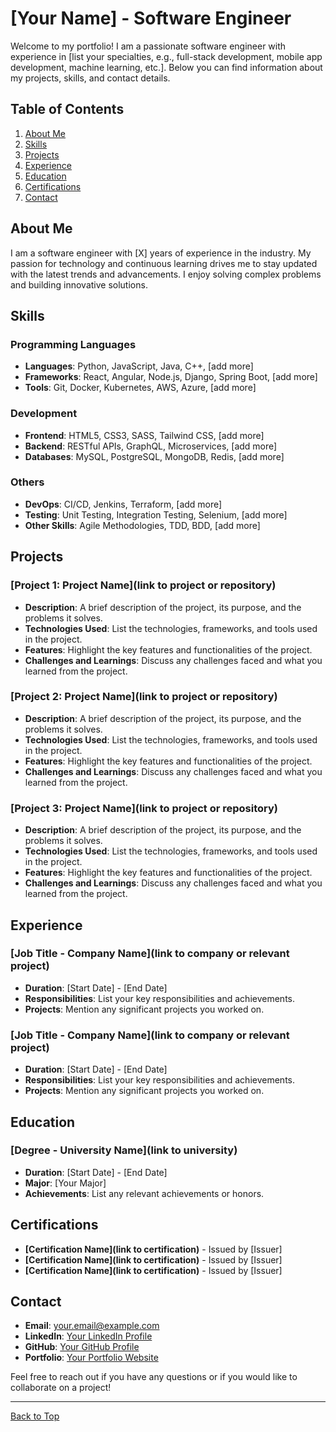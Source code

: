 # [Your Name] - Software Engineer

Welcome to my portfolio! I am a passionate software engineer with experience in [list your specialties, e.g., full-stack development, mobile app development, machine learning, etc.]. Below you can find information about my projects, skills, and contact details.

## Table of Contents
1. [About Me](#about-me)
2. [Skills](#skills)
3. [Projects](#projects)
4. [Experience](#experience)
5. [Education](#education)
6. [Certifications](#certifications)
7. [Contact](#contact)

## About Me

I am a software engineer with [X] years of experience in the industry. My passion for technology and continuous learning drives me to stay updated with the latest trends and advancements. I enjoy solving complex problems and building innovative solutions.

## Skills

### Programming Languages
- **Languages**: Python, JavaScript, Java, C++, [add more]
- **Frameworks**: React, Angular, Node.js, Django, Spring Boot, [add more]
- **Tools**: Git, Docker, Kubernetes, AWS, Azure, [add more]

### Development
- **Frontend**: HTML5, CSS3, SASS, Tailwind CSS, [add more]
- **Backend**: RESTful APIs, GraphQL, Microservices, [add more]
- **Databases**: MySQL, PostgreSQL, MongoDB, Redis, [add more]

### Others
- **DevOps**: CI/CD, Jenkins, Terraform, [add more]
- **Testing**: Unit Testing, Integration Testing, Selenium, [add more]
- **Other Skills**: Agile Methodologies, TDD, BDD, [add more]

## Projects

### [Project 1: Project Name](link to project or repository)
- **Description**: A brief description of the project, its purpose, and the problems it solves.
- **Technologies Used**: List the technologies, frameworks, and tools used in the project.
- **Features**: Highlight the key features and functionalities of the project.
- **Challenges and Learnings**: Discuss any challenges faced and what you learned from the project.

### [Project 2: Project Name](link to project or repository)
- **Description**: A brief description of the project, its purpose, and the problems it solves.
- **Technologies Used**: List the technologies, frameworks, and tools used in the project.
- **Features**: Highlight the key features and functionalities of the project.
- **Challenges and Learnings**: Discuss any challenges faced and what you learned from the project.

### [Project 3: Project Name](link to project or repository)
- **Description**: A brief description of the project, its purpose, and the problems it solves.
- **Technologies Used**: List the technologies, frameworks, and tools used in the project.
- **Features**: Highlight the key features and functionalities of the project.
- **Challenges and Learnings**: Discuss any challenges faced and what you learned from the project.

## Experience

### [Job Title - Company Name](link to company or relevant project)
- **Duration**: [Start Date] - [End Date]
- **Responsibilities**: List your key responsibilities and achievements.
- **Projects**: Mention any significant projects you worked on.

### [Job Title - Company Name](link to company or relevant project)
- **Duration**: [Start Date] - [End Date]
- **Responsibilities**: List your key responsibilities and achievements.
- **Projects**: Mention any significant projects you worked on.

## Education

### [Degree - University Name](link to university)
- **Duration**: [Start Date] - [End Date]
- **Major**: [Your Major]
- **Achievements**: List any relevant achievements or honors.

## Certifications

- **[Certification Name](link to certification)** - Issued by [Issuer]
- **[Certification Name](link to certification)** - Issued by [Issuer]
- **[Certification Name](link to certification)** - Issued by [Issuer]

## Contact

- **Email**: [your.email@example.com](mailto:your.email@example.com)
- **LinkedIn**: [Your LinkedIn Profile](https://www.linkedin.com/in/yourprofile)
- **GitHub**: [Your GitHub Profile](https://github.com/yourusername)
- **Portfolio**: [Your Portfolio Website](http://yourportfolio.com)

Feel free to reach out if you have any questions or if you would like to collaborate on a project!

---
[Back to Top](#table-of-contents)
